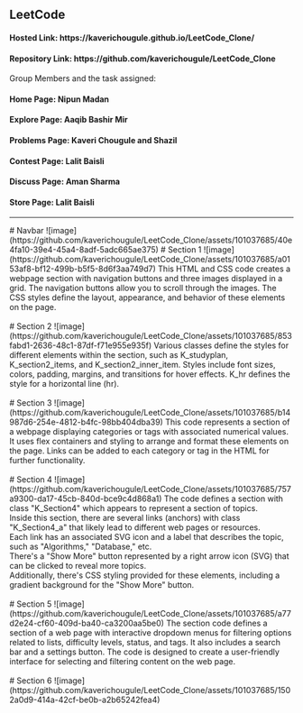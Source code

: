 <h2>LeetCode</h2>
<h4>Hosted Link: https://kaverichougule.github.io/LeetCode_Clone/</h4>
<h4>Repository Link: https://github.com/kaverichougule/LeetCode_Clone</h4>
Group Members and the task assigned: <br>
<h4>Home Page: Nipun Madan</h4> 
<h4>Explore Page: Aaqib Bashir Mir</h4> 
<h4>Problems Page: Kaveri Chougule and Shazil</h4> 
<h4>Contest Page: Lalit Baisli</h4> 
<h4>Discuss Page: Aman Sharma</h4> 
<h4>Store Page: Lalit Baisli</h4> 
<hr>
# Navbar
![image](https://github.com/kaverichougule/LeetCode_Clone/assets/101037685/40e4fa10-39e4-45a4-8adf-5adc665ae375)
# Section 1
![image](https://github.com/kaverichougule/LeetCode_Clone/assets/101037685/a0153af8-bf12-499b-b5f5-8d6f3aa749d7)
This HTML and CSS code creates a webpage section with navigation buttons and three images displayed in a grid. The navigation buttons allow you to scroll through the images. The CSS styles define the layout, appearance, and behavior of these elements on the page.
<br>
<br>
# Section 2
![image](https://github.com/kaverichougule/LeetCode_Clone/assets/101037685/853fabd1-2636-48c1-87df-f71e955e935f)
Various classes define the styles for different elements within the section, such as K_studyplan, K_section2_items, and K_section2_inner_item.
Styles include font sizes, colors, padding, margins, and transitions for hover effects.
K_hr defines the style for a horizontal line (hr).
<br>
<br>
# Section 3
![image](https://github.com/kaverichougule/LeetCode_Clone/assets/101037685/b14987d6-254e-4812-b4fc-98bb404dba39)
This code represents a section of a webpage displaying categories or tags with associated numerical values. It uses flex containers and styling to arrange and format these elements on the page. Links can be added to each category or tag in the HTML for further functionality.
<br>
<br>
# Section 4
![image](https://github.com/kaverichougule/LeetCode_Clone/assets/101037685/757a9300-da17-45cb-840d-bce9c4d868a1)
The code defines a section with class "K_Section4" which appears to represent a section of topics. <br>
Inside this section, there are several links (anchors) with class "K_Section4_a" that likely lead to different web pages or resources. <br>
Each link has an associated SVG icon and a label that describes the topic, such as "Algorithms," "Database," etc. <br>
There's a "Show More" button represented by a right arrow icon (SVG) that can be clicked to reveal more topics. <br>
Additionally, there's CSS styling provided for these elements, including a gradient background for the "Show More" button. <br>

<br>
# Section 5
![image](https://github.com/kaverichougule/LeetCode_Clone/assets/101037685/a77d2e24-cf60-409d-ba40-ca3200aa5be0)
The section code defines a section of a web page with interactive dropdown menus for filtering options related to lists, difficulty levels, status, and tags. It also includes a search bar and a settings button. The code is designed to create a user-friendly interface for selecting and filtering content on the web page.
<br>
<br>
# Section 6
![image](https://github.com/kaverichougule/LeetCode_Clone/assets/101037685/1502a0d9-414a-42cf-be0b-a2b65242fea4)
